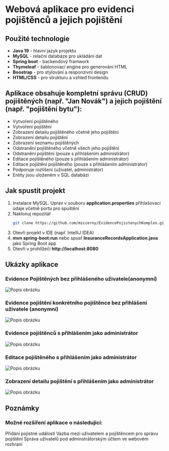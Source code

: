# Webová aplikace pro evidenci pojištěnců a jejich pojištění

## Použité technologie
- **Java 19** - hlavní jazyk projektu
- **MySQL** - relační databáze pro ukládání dat
- **Spring boot** - backendový framwork
- **Thymeleaf** - šablonovací engine pro generování HTML
- **Boostrap** - pro stylování a responzivní design
- **HTML/CSS** - pro strukturu a vzhled frontendu

## Aplikace obsahuje kompletní správu (CRUD) pojištěných (např. "Jan Novák") a jejich pojištění (např. "pojištění bytu"):
- Vytvoření pojištěného
- Vytvoření pojištění
- Zobrazení detailu pojištěného včetně jeho pojištění
- Zobrazení detailu pojištění
- Zobrazení seznamu pojištěných
- Odstranění pojištěného včetně všech jeho pojištění
- Odstranění pojištění (pouze s přihlášením administrátor)
- Editace pojištěného (pouze s přihlášením administrátor)
- Editace pojištění pojištěného (pouze s přihlášením administrátor)
- Podporuje rozlišení (uživatel, administrátor)
- Entity jsou uloženém v SQL databázi

## Jak spustit projekt
1. Instalace MySQL. Uprav v souboru **application.properties** přihlašovací údaje včetně portu pro spuštění
2. Naklonuj repozitář
   ```bash
   git clone https://github.com/miccerny/EvidencePojistenychKomplex.git

3. Otevři projekt v IDE (např. IntelliJ IDEA)
4. **mvn spring-boot:run** nebo spusť  **InsuranceRecordsApplication.java** jako Spring Boot app
5. Otevři v prohlížeči **http://localhost:8080**

## Ukázky aplikace
### Evidence Pojištěných bez přihlášeného uživatele(anonymní)
![Popis obrázku](https://github.com/miccerny/EvidencePojistenychKomplex/blob/5bfe89f5ad3c26683782a22e4209f664308a7174/screenshot/EvidencePojistenych.png)

### Evidence pojištění konkrétního pojištěnce bez přihlášení uživatele (anonymní)
![Popis obrázku](https://github.com/miccerny/EvidencePojistenychKomplex/blob/master/screenshot/Sn%C3%ADmek%20obrazovky%20z%202025-03-15%2013-01-17.png)

### Evidence pojištěnců s přihlášením jako administrátor
![Popis obrázku](https://github.com/miccerny/EvidencePojistenychKomplex/blob/master/screenshot/Sn%C3%ADmek%20obrazovky%20z%202025-03-15%2013-01-44.png)

### Editace pojištěného s přihlášením jako administrátor
![Popis obrázku](https://github.com/miccerny/EvidencePojistenychKomplex/blob/master/screenshot/Sn%C3%ADmek%20obrazovky%20z%202025-03-15%2013-01-55.png)

### Zobrazení detailu pojištění s přihlášením jako administrátor
![Popis obrázku](https://github.com/miccerny/EvidencePojistenychKomplex/blob/master/screenshot/Sn%C3%ADmek%20obrazovky%20z%202025-03-15%2013-02-06.png)

## Poznámky
### Možné rozšíření aplikace o následující:
Přidání pojistné události
Vazba mezi uživatelem a pojištěncem pro správu pojištění
Správa uživatelů pod adminstrátorským účtem ve webovém rozhraní
